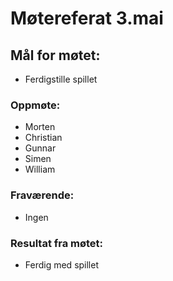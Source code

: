 # Møtereferat 3.mai
## Mål for møtet:
 - Ferdigstille spillet

### Oppmøte:
- Morten
- Christian
- Gunnar
- Simen
- William

### Fraværende:
- Ingen

### Resultat fra møtet:
- Ferdig med spillet